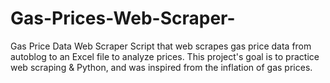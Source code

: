# Gas-Prices-Web-Scraper-

Gas Price Data Web Scraper
Script that web scrapes gas price data from autoblog to an Excel file to analyze prices.
This project's goal is to practice web scraping & Python, and was inspired from the inflation of gas prices.
